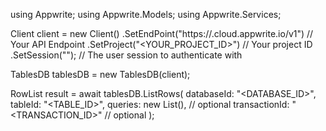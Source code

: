 using Appwrite;
using Appwrite.Models;
using Appwrite.Services;

Client client = new Client()
    .SetEndPoint("https://<REGION>.cloud.appwrite.io/v1") // Your API Endpoint
    .SetProject("<YOUR_PROJECT_ID>") // Your project ID
    .SetSession(""); // The user session to authenticate with

TablesDB tablesDB = new TablesDB(client);

RowList result = await tablesDB.ListRows(
    databaseId: "<DATABASE_ID>",
    tableId: "<TABLE_ID>",
    queries: new List<string>(), // optional
    transactionId: "<TRANSACTION_ID>" // optional
);